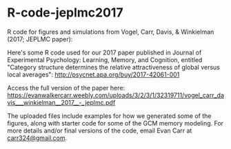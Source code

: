 # R-code-jeplmc2017
R code for figures and simulations from Vogel, Carr, Davis, &amp; Winkielman (2017; JEPLMC paper):

Here's some R code used for our 2017 paper published in Journal of Experimental Psychology: Learning, Memory, and Cognition, entitled "Category structure determines the relative attractiveness of global versus local averages":
http://psycnet.apa.org/buy/2017-42061-001

Access the full version of the paper here:
https://evanwalkercarr.weebly.com/uploads/3/2/3/1/32319711/vogel_carr_davis___winkielman__2017__-_jeplmc.pdf  

The uploaded files include examples for how we generated some of the figures, along with starter code for some of the GCM memory modeling.  For more details and/or final versions of the code, email Evan Carr at carr324@gmail.com.
